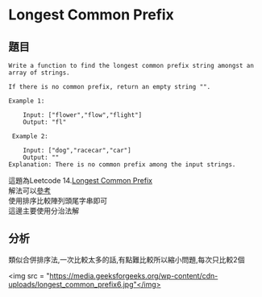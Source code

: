# Longest Common Prefix

          
## 題目
```
Write a function to find the longest common prefix string amongst an array of strings.

If there is no common prefix, return an empty string "".

Example 1:

    Input: ["flower","flow","flight"]
    Output: "fl"
    
 Example 2:

    Input: ["dog","racecar","car"]
    Output: ""
Explanation: There is no common prefix among the input strings.
```

這題為Leetcode 14.<a href = "https://leetcode.com/problems/longest-common-prefix/">Longest Common Prefix</a><br>
解法可以<a href = "https://github.com/Eddie02582/Leetcode/blob/master/014_Longest%20Common%20Prefix.md">參考</a><br>使用排序比較陣列頭尾字串即可<br>
這邊主要使用分治法解


## 分析

類似合併排序法,一次比較太多的話,有點難比較所以縮小問題,每次只比較2個


<img src = "https://media.geeksforgeeks.org/wp-content/cdn-uploads/longest_common_prefix6.jpg"</img>






